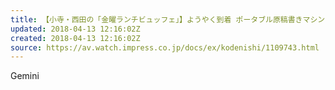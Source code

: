 ```yaml
---
title: 【小寺・西田の「金曜ランチビュッフェ」】ようやく到着 ポータブル原稿書きマシン「Gemini」
updated: 2018-04-13 12:16:02Z
created: 2018-04-13 12:16:02Z
source: https://av.watch.impress.co.jp/docs/ex/kodenishi/1109743.html
---
```


Gemini
